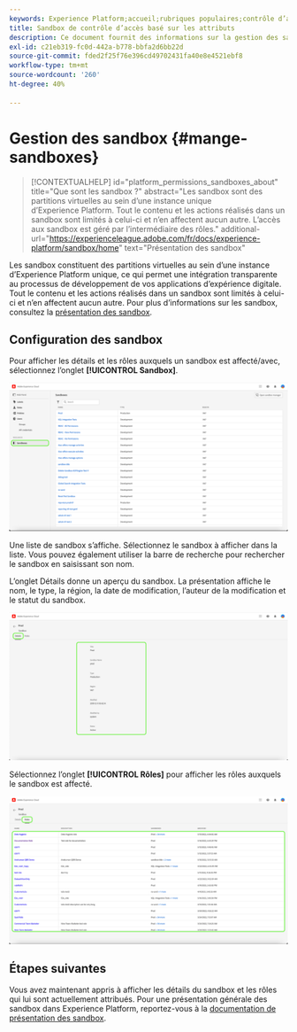 ```yaml
---
keywords: Experience Platform;accueil;rubriques populaires;contrôle d’accès;contrôle d’accès basé sur les attributs;ABAC
title: Sandbox de contrôle d’accès basé sur les attributs
description: Ce document fournit des informations sur la gestion des sandbox via l’interface Autorisations dans Adobe Experience Cloud
exl-id: c21eb319-fc0d-442a-b778-bbfa2d6bb22d
source-git-commit: fded2f25f76e396cd49702431fa40e8e4521ebf8
workflow-type: tm+mt
source-wordcount: '260'
ht-degree: 40%

---
```


# Gestion des sandbox {#mange-sandboxes}

>[!CONTEXTUALHELP]
>id="platform_permissions_sandboxes_about"
>title="Que sont les sandbox ?"
>abstract="Les sandbox sont des partitions virtuelles au sein d’une instance unique d’Experience Platform. Tout le contenu et les actions réalisés dans un sandbox sont limités à celui-ci et n’en affectent aucun autre. L’accès aux sandbox est géré par l’intermédiaire des rôles."
>additional-url="https://experienceleague.adobe.com/fr/docs/experience-platform/sandbox/home" text="Présentation des sandbox"

Les sandbox constituent des partitions virtuelles au sein d’une instance d’Experience Platform unique, ce qui permet une intégration transparente au processus de développement de vos applications d’expérience digitale. Tout le contenu et les actions réalisés dans un sandbox sont limités à celui-ci et n’en affectent aucun autre. Pour plus d’informations sur les sandbox, consultez la [présentation des sandbox](../../../sandboxes/home.md).

## Configuration des sandbox

Pour afficher les détails et les rôles auxquels un sandbox est affecté/avec, sélectionnez l’onglet **[!UICONTROL Sandbox]**.

![flac-sandboxes-tab](../../images/flac-ui/flac-sandboxes-tab.png)

Une liste de sandbox s’affiche. Sélectionnez le sandbox à afficher dans la liste. Vous pouvez également utiliser la barre de recherche pour rechercher le sandbox en saisissant son nom.

L’onglet Détails donne un aperçu du sandbox. La présentation affiche le nom, le type, la région, la date de modification, l’auteur de la modification et le statut du sandbox.

![flac-sandboxes-details](../../images/flac-ui/flac-sandboxes-details.png)

Sélectionnez l’onglet **[!UICONTROL Rôles]** pour afficher les rôles auxquels le sandbox est affecté.

![flac-sandboxes-roles](../../images/flac-ui/flac-sandboxes-roles.png)

## Étapes suivantes

Vous avez maintenant appris à afficher les détails du sandbox et les rôles qui lui sont actuellement attribués. Pour une présentation générale des sandbox dans Experience Platform, reportez-vous à la [documentation de présentation des sandbox](../../sanboxes/../ui/overview.md).
